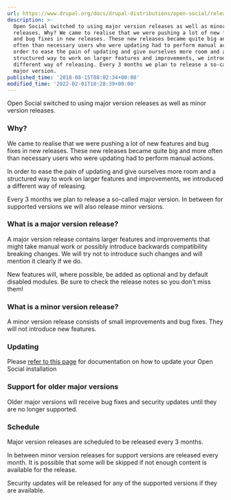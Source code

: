 ```yaml
---
url: https://www.drupal.org/docs/drupal-distributions/open-social/releases
description: >-
  Open Social switched to using major version releases as well as minor version
  releases. Why? We came to realise that we were pushing a lot of new features
  and bug fixes in new releases. These new releases became quite big and more
  often than necessary users who were updating had to perform manual actions. In
  order to ease the pain of updating and give ourselves more room and a
  structured way to work on larger features and improvements, we introduced a
  different way of releasing. Every 3 months we plan to release a so-called
  major version.
published_time: '2018-08-15T08:02:34+00:00'
modified_time: '2022-02-01T10:28:39+00:00'
---
```

Open Social switched to using major version releases as well as minor version releases.

### Why?

We came to realise that we were pushing a lot of new features and bug fixes in new releases. These new releases became quite big and more often than necessary users who were updating had to perform manual actions.

In order to ease the pain of updating and give ourselves more room and a structured way to work on larger features and improvements, we introduced a different way of releasing.

Every 3 months we plan to release a so-called major version. In between for supported versions we will also release minor versions.

### What is a major version release?

A major version release contains larger features and improvements that might take manual work or possibly introduce backwards compatibility breaking changes. We will try not to introduce such changes and will mention it clearly if we do.

New features will, where possible, be added as optional and by default disabled modules. Be sure to check the release notes so you don't miss them!

### What is a minor version release?

A minor version release consists of small improvements and bug fixes. They will not introduce new features.

### Updating

Please [refer to this page](https://www.drupal.org/docs/drupal-distributions/open-social/updating) for documentation on how to update your Open Social installation

### Support for older major versions

Older major versions will receive bug fixes and security updates until they are no longer supported.

### Schedule

Major version releases are scheduled to be released every 3 months.

In between minor version releases for support versions are released every month. It is possible that some will be skipped if not enough content is available for the release.

Security updates will be released for any of the supported versions if they are available.